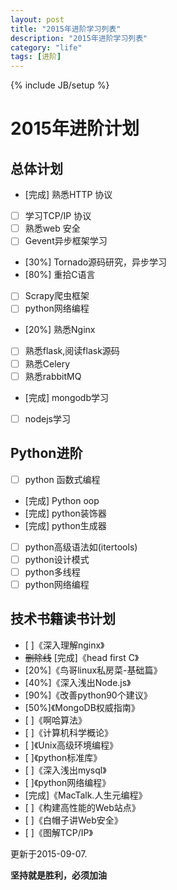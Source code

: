 ```yaml
---
layout: post
title: "2015年进阶学习列表"
description: "2015年进阶学习列表"
category: "life"
tags: [进阶]
---
```

{% include JB/setup %}

# 2015年进阶计划

## 总体计划

- [完成] 熟悉HTTP 协议
- [ ] 学习TCP/IP 协议
- [ ] 熟悉web 安全
- [ ] Gevent异步框架学习
- [30%] Tornado源码研究，异步学习
- [80%] 重拾C语言
- [ ] Scrapy爬虫框架
- [ ] python网络编程
- [20%] 熟悉Nginx
- [ ] 熟悉flask,阅读flask源码
- [ ] 熟悉Celery
- [ ] 熟悉rabbitMQ
- [完成] mongodb学习
- [ ] nodejs学习

## Python进阶

- [ ] python 函数式编程
- [完成] Python oop
- [完成] python装饰器
- [完成] python生成器
- [ ] python高级语法如(itertools)
- [ ] python设计模式
- [ ] python多线程
- [ ] python网络编程

## 技术书籍读书计划

- [ ]《深入理解nginx》
- ~~删除线~~ [完成]《head first C》
- [20%]《鸟哥linux私房菜-基础篇》
- [40%]《深入浅出Node.js》
- [90%]《改善python90个建议》
- [50%]《MongoDB权威指南》
- [ ]《啊哈算法》
- [ ]《计算机科学概论》
- [ ]《Unix高级环境编程》
- [ ]《python标准库》
- [ ]《深入浅出mysql》
- [ ]《python网络编程》
- [完成]《MacTalk.人生元编程》
- [ ]《构建高性能的Web站点》
- [ ]《白帽子讲Web安全》
- [ ]《图解TCP/IP》

更新于2015-09-07.

**坚持就是胜利，必须加油**

